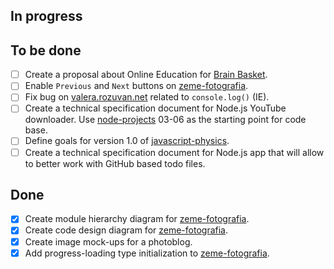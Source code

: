 ## In progress ##

## To be done ##

- [ ] Create a proposal about Online Education for [Brain Basket](http://brainbasketfoundation.org).
- [ ] Enable `Previous` and `Next` buttons on [zeme-fotografia](https://github.com/valera-rozuvan/zeme-fotografia).
- [ ] Fix bug on [valera.rozuvan.net](http://valera.rozuvan.net) related to `console.log()` (IE).
- [ ] Create a technical specification document for Node.js YouTube downloader. Use [node-projects](https://github.com/valera-rozuvan/node-projects) 03-06 as the starting point for code base.
- [ ] Define goals for version 1.0 of [javascript-physics](https://github.com/valera-rozuvan/javascript-physics).
- [ ] Create a technical specification document for Node.js app that will allow to better work with GitHub based todo files.

## Done ##

- [X] Create module hierarchy diagram for [zeme-fotografia](https://github.com/valera-rozuvan/zeme-fotografia).
- [X] Create code design diagram for [zeme-fotografia](https://github.com/valera-rozuvan/zeme-fotografia).
- [X] Create image mock-ups for a photoblog.
- [X] Add progress-loading type initialization to [zeme-fotografia](https://github.com/valera-rozuvan/zeme-fotografia).

